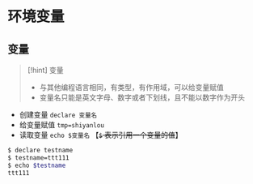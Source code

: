 # 环境变量
## 变量
>[!hint] 变量
>- 与其他编程语言相同，有类型，有作用域，可以给变量赋值
>- 变量名只能是英文字母、数字或者下划线，且不能以数字作为开头

- 创建变量 `declare 变量名`
- 给变量赋值 `tmp=shiyanlou` 
- 读取变量 `echo $变量名` 【~~`$` 表示引用一个变量的值~~】

```bash
$ declare testname                             
$ testname=ttt111                                                       
$ echo $testname                                           
ttt111
```






























